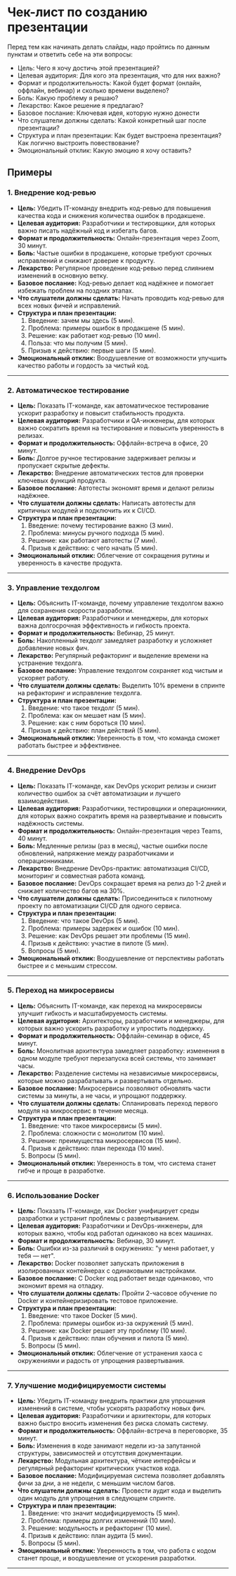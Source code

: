 # Чек-лист по созданию презентации

Перед тем как начинать делать слайды, надо пройтись по данным пунктам и ответить себе на эти вопросы:

* Цель: Чего я хочу достичь этой презентацией?
* Целевая аудитория: Для кого эта презентация, что для них важно?
* Формат и продолжительность: Какой будет формат (онлайн, оффлайн, вебинар) и сколько времени выделено?
* Боль: Какую проблему я решаю?
* Лекарство: Какое решение я предлагаю?
* Базовое послание: Ключевая идея, которую нужно донести
* Что слушатели должны сделать: Какой конкретный шаг после презентации?
* Структура и план презентации: Как будет выстроена презентация? Как логично выстроить повествование?
* Эмоциональный отклик: Какую эмоцию я хочу оставить?

## Примеры

### 1. Внедрение код-ревью
- **Цель:** Убедить IT-команду внедрить код-ревью для повышения качества кода и снижения количества ошибок в продакшене.  
- **Целевая аудитория:** Разработчики и тестировщики, для которых важно писать надёжный код и избегать багов.  
- **Формат и продолжительность:** Онлайн-презентация через Zoom, 30 минут.  
- **Боль:** Частые ошибки в продакшене, которые требуют срочных исправлений и снижают доверие к продукту.  
- **Лекарство:** Регулярное проведение код-ревью перед слиянием изменений в основную ветку.  
- **Базовое послание:** Код-ревью делает код надёжнее и помогает избежать проблем на поздних этапах.  
- **Что слушатели должны сделать:** Начать проводить код-ревью для всех новых фичей и исправлений.  
- **Структура и план презентации:**  
  1. Введение: зачем мы здесь (5 мин).  
  2. Проблема: примеры ошибок в продакшене (5 мин).  
  3. Решение: как работает код-ревью (10 мин).  
  4. Польза: что мы получим (5 мин).  
  5. Призыв к действию: первые шаги (5 мин).  
- **Эмоциональный отклик:** Воодушевление от возможности улучшить качество работы и гордость за чистый код.  

---

### 2. Автоматическое тестирование
- **Цель:** Показать IT-команде, как автоматическое тестирование ускорит разработку и повысит стабильность продукта.  
- **Целевая аудитория:** Разработчики и QA-инженеры, для которых важно сократить время на тестирование и повысить уверенность в релизах.  
- **Формат и продолжительность:** Оффлайн-встреча в офисе, 20 минут.  
- **Боль:** Долгое ручное тестирование задерживает релизы и пропускает скрытые дефекты.  
- **Лекарство:** Внедрение автоматических тестов для проверки ключевых функций продукта.  
- **Базовое послание:** Автотесты экономят время и делают релизы надёжнее.  
- **Что слушатели должны сделать:** Написать автотесты для критичных модулей и подключить их к CI/CD.  
- **Структура и план презентации:**  
  1. Введение: почему тестирование важно (3 мин).  
  2. Проблема: минусы ручного подхода (5 мин).  
  3. Решение: как работают автотесты (7 мин).  
  4. Призыв к действию: с чего начать (5 мин).  
- **Эмоциональный отклик:** Облегчение от сокращения рутины и уверенность в качестве продукта.  

---

### 3. Управление техдолгом
- **Цель:** Объяснить IT-команде, почему управление техдолгом важно для сохранения скорости разработки.  
- **Целевая аудитория:** Разработчики и менеджеры, для которых важна долгосрочная эффективность и гибкость проекта.  
- **Формат и продолжительность:** Вебинар, 25 минут.  
- **Боль:** Накопленный техдолг замедляет разработку и усложняет добавление новых фич.  
- **Лекарство:** Регулярный рефакторинг и выделение времени на устранение техдолга.  
- **Базовое послание:** Управление техдолгом сохраняет код чистым и ускоряет работу.  
- **Что слушатели должны сделать:** Выделить 10% времени в спринте на рефакторинг и исправление техдолга.  
- **Структура и план презентации:**  
  1. Введение: что такое техдолг (5 мин).  
  2. Проблема: как он мешает нам (5 мин).  
  3. Решение: как с ним бороться (10 мин).  
  4. Призыв к действию: план действий (5 мин).  
- **Эмоциональный отклик:** Уверенность в том, что команда сможет работать быстрее и эффективнее.  

---

### 4. Внедрение DevOps
- **Цель:** Показать IT-команде, как DevOps ускорит релизы и снизит количество ошибок за счёт автоматизации и лучшего взаимодействия.  
- **Целевая аудитория:** Разработчики, тестировщики и операционники, для которых важно сократить время на развертывание и повысить надёжность системы.  
- **Формат и продолжительность:** Онлайн-презентация через Teams, 40 минут.  
- **Боль:** Медленные релизы (раз в месяц), частые ошибки после обновлений, напряжение между разработчиками и операционниками.  
- **Лекарство:** Внедрение DevOps-практик: автоматизация CI/CD, мониторинг и совместная работа команд.  
- **Базовое послание:** DevOps сокращает время на релиз до 1-2 дней и снижает количество багов на 30%.  
- **Что слушатели должны сделать:** Присоединиться к пилотному проекту по автоматизации CI/CD для одного сервиса.  
- **Структура и план презентации:**  
  1. Введение: что такое DevOps (5 мин).  
  2. Проблема: примеры задержек и ошибок (10 мин).  
  3. Решение: как DevOps решает эти проблемы (15 мин).  
  4. Призыв к действию: участие в пилоте (5 мин).  
  5. Вопросы (5 мин).  
- **Эмоциональный отклик:** Воодушевление от перспективы работать быстрее и с меньшим стрессом.  

---

### 5. Переход на микросервисы
- **Цель:** Объяснить IT-команде, как переход на микросервисы улучшит гибкость и масштабируемость системы.  
- **Целевая аудитория:** Архитекторы, разработчики и менеджеры, для которых важно ускорить разработку и упростить поддержку.  
- **Формат и продолжительность:** Оффлайн-семинар в офисе, 45 минут.  
- **Боль:** Монолитная архитектура замедляет разработку: изменения в одном модуле требуют перезапуска всей системы, что занимает часы.  
- **Лекарство:** Разделение системы на независимые микросервисы, которые можно разрабатывать и развертывать отдельно.  
- **Базовое послание:** Микросервисы позволяют обновлять части системы за минуты, а не часы, и упрощают поддержку.  
- **Что слушатели должны сделать:** Спланировать переход первого модуля на микросервис в течение месяца.  
- **Структура и план презентации:**  
  1. Введение: что такое микросервисы (5 мин).  
  2. Проблема: сложности с монолитом (10 мин).  
  3. Решение: преимущества микросервисов (15 мин).  
  4. Призыв к действию: план перехода (10 мин).  
  5. Вопросы (5 мин).  
- **Эмоциональный отклик:** Уверенность в том, что система станет гибче и проще в разработке.  

---

### 6. Использование Docker
- **Цель:** Показать IT-команде, как Docker унифицирует среды разработки и устранит проблемы с развертыванием.  
- **Целевая аудитория:** Разработчики и DevOps-инженеры, для которых важно, чтобы код работал одинаково на всех машинах.  
- **Формат и продолжительность:** Вебинар, 30 минут.  
- **Боль:** Ошибки из-за различий в окружениях: "у меня работает, у тебя — нет".  
- **Лекарство:** Docker позволяет запускать приложения в изолированных контейнерах с одинаковыми настройками.  
- **Базовое послание:** С Docker код работает везде одинаково, что экономит время на отладку.  
- **Что слушатели должны сделать:** Пройти 2-часовое обучение по Docker и контейнеризировать тестовое приложение.  
- **Структура и план презентации:**  
  1. Введение: что такое Docker (5 мин).  
  2. Проблема: примеры ошибок из-за окружений (5 мин).  
  3. Решение: как Docker решает эту проблему (10 мин).  
  4. Призыв к действию: план обучения и пилота (5 мин).  
  5. Вопросы (5 мин).  
- **Эмоциональный отклик:** Облегчение от устранения хаоса с окружениями и радость от упрощения развертывания.  

---

### 7. Улучшение модифицируемости системы
- **Цель:** Убедить IT-команду внедрить практики для упрощения изменений в системе, чтобы ускорять разработку новых фич.  
- **Целевая аудитория:** Разработчики и архитекторы, для которых важно быстро вносить изменения без риска сломать систему.  
- **Формат и продолжительность:** Оффлайн-встреча в переговорке, 35 минут.  
- **Боль:** Изменения в коде занимают недели из-за запутанной структуры, зависимостей и отсутствия документации.  
- **Лекарство:** Модульная архитектура, чёткие интерфейсы и регулярный рефакторинг критических участков кода.  
- **Базовое послание:** Модифицируемая система позволяет добавлять фичи за дни, а не недели, с меньшим числом багов.  
- **Что слушатели должны сделать:** Провести аудит кода и выделить один модуль для упрощения в следующем спринте.  
- **Структура и план презентации:**  
  1. Введение: что значит модифицируемость (5 мин).  
  2. Проблема: примеры долгих изменений (10 мин).  
  3. Решение: модульность и рефакторинг (10 мин).  
  4. Призыв к действию: план аудита (5 мин).  
  5. Вопросы (5 мин).  
- **Эмоциональный отклик:** Уверенность в том, что работа с кодом станет проще, и воодушевление от ускорения разработки.  

---

